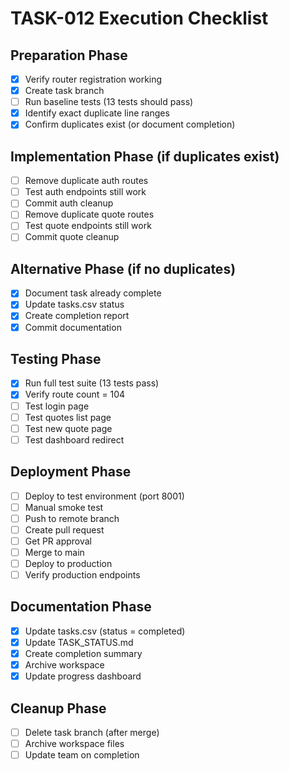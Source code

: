 # TASK-012 Execution Checklist

## Preparation Phase
- [x] Verify router registration working
- [x] Create task branch
- [ ] Run baseline tests (13 tests should pass)
- [x] Identify exact duplicate line ranges
- [x] Confirm duplicates exist (or document completion)

## Implementation Phase (if duplicates exist)
- [ ] Remove duplicate auth routes
- [ ] Test auth endpoints still work
- [ ] Commit auth cleanup
- [ ] Remove duplicate quote routes
- [ ] Test quote endpoints still work
- [ ] Commit quote cleanup

## Alternative Phase (if no duplicates)
- [x] Document task already complete
- [x] Update tasks.csv status
- [x] Create completion report
- [x] Commit documentation

## Testing Phase
- [x] Run full test suite (13 tests pass)
- [x] Verify route count = 104
- [ ] Test login page
- [ ] Test quotes list page
- [ ] Test new quote page
- [ ] Test dashboard redirect

## Deployment Phase
- [ ] Deploy to test environment (port 8001)
- [ ] Manual smoke test
- [ ] Push to remote branch
- [ ] Create pull request
- [ ] Get PR approval
- [ ] Merge to main
- [ ] Deploy to production
- [ ] Verify production endpoints

## Documentation Phase
- [x] Update tasks.csv (status = completed)
- [x] Update TASK_STATUS.md
- [x] Create completion summary
- [x] Archive workspace
- [x] Update progress dashboard

## Cleanup Phase
- [ ] Delete task branch (after merge)
- [ ] Archive workspace files
- [ ] Update team on completion
